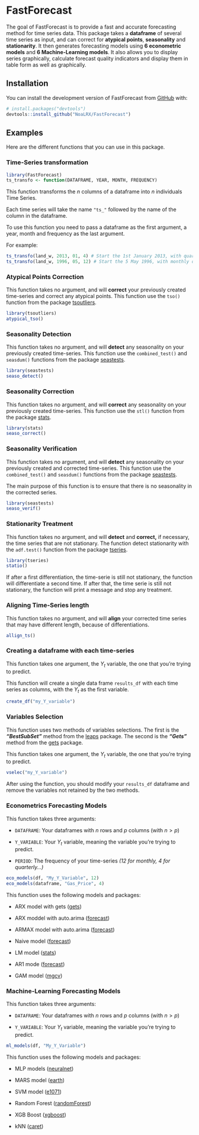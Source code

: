 
<!-- README.md is generated from README.Rmd. Please edit that file -->

# FastForecast

<!-- badges: start -->
<!-- badges: end -->

The goal of FastForecast is to provide a fast and accurate forecasting
method for time series data. This package takes a **dataframe** of
several time series as input, and can correct for **atypical points**,
**seasonality** and **stationarity**. It then generates forecasting
models using **6 econometric models** and **6 Machine-Learning models**.
It also allows you to display series graphically, calculate forecast
quality indicators and display them in table form as well as
graphically.

## Installation

You can install the development version of FastForecast from
[GitHub](https://github.com/) with:

``` r
# install.packages("devtools")
devtools::install_github("NoaLRX/FastForecast")
```

## Examples

Here are the different functions that you can use in this package.

### Time-Series transformation

``` r
library(FastForecast)
ts_transfo <- function(DATAFRAME, YEAR, MONTH, FREQUENCY)
```

This function transforms the $n$ columns of a dataframe into $n$
individuals Time Series.

Each time series will take the name `"ts_"` followed by the name of the
column in the dataframe.

To use this function you need to pass a dataframe as the first argument,
a year, month and frequency as the last argument.

For example:

``` r
ts_transfo(land_w, 2013, 01, 4) # Start the 1st January 2013, with quarterly data
ts_transfo(land_w, 1996, 05, 12) # Start the 5 May 1996, with monthly data
```

### Atypical Points Correction

This function takes no argument, and will **correct** your previously
created time-series and correct any atypical points. This function use
the `tso()` function from the package
[tsoutliers](https://www.rdocumentation.org/packages/tsoutliers/versions/0.6-8/topics/tso).

``` r
library(tsoutliers)
atypical_tso()
```

### Seasonality Detection

This function takes no argument, and will **detect** any seasonality on
your previously created time-series. This function use the
`combined_test()` and `seasdum()` functions from the package
[seastests](https://www.rdocumentation.org/packages/seastests/versions/0.15.4).

``` r
library(seastests)
seaso_detect()
```

### Seasonality Correction

This function takes no argument, and will **correct** any seasonality on
your previously created time-series. This function use the `stl()`
function from the package
[stats](https://www.rdocumentation.org/packages/stats/versions/3.6.2/topics/stl).

``` r
library(stats)
seaso_correct()
```

### Seasonality Verification

This function takes no argument, and will **detect** any seasonality on
your previously created and corrected time-series. This function use the
`combined_test()` and `seasdum()` functions from the package
[seastests](https://www.rdocumentation.org/packages/seastests/versions/0.15.4).

The main purpose of this function is to ensure that there is no
seasonality in the corrected series.

``` r
library(seastests)
seaso_verif()
```

### Stationarity Treatment

This function takes no argument, and will **detect** and **correct,** if
necessary, the time series that are not stationary. The function detect
stationarity with the `adf.test()` function from the package
[tseries](https://www.rdocumentation.org/packages/tseries/versions/0.10-54/topics/adf.test).

``` r
library(tseries)
statio()
```

If after a first differentiation, the time-serie is still not
stationary, the function will differentiate a second time. If after
that, the time serie is still not stationary, the function will print a
message and stop any treatment.

### Aligning Time-Series length

This function takes no argument, and will **align** your corrected time
series that may have different length, because of differentiations.

``` r
allign_ts()
```

### Creating a dataframe with each time-series

This function takes one argument, the $Y_t$ variable, the one that
you’re trying to predict.

This function will create a single data frame `results_df` with each
time series as columns, with the $Y_t$ as the first variable.

``` r
create_df("my_Y_variable")
```

### Variables Selection

This function uses two methods of variables selections. The first is the
***“BestSubSet”*** method from the
[leaps](https://cran.r-project.org/web/packages/leaps/leaps.pdf)
package. The second is the ***“Gets”*** method from the
[gets](https://cran.r-project.org/web/packages/gets/gets.pdf) package.

This function takes one argument, the $Y_t$ variable, the one that
you’re trying to predict.

``` r
vselec("my_Y_variable")
```

After using the function, you should modify your `results_df` dataframe
and remove the variables not retained by the two methods.

### Econometrics Forecasting Models

This function takes three arguments:

- `DATAFRAME`: Your dataframes with $n$ rows and $p$ columns (with
  $n > p$)

- `Y_VARIABLE`: Your $Y_t$ variable, meaning the variable you’re trying
  to predict.

- `PERIOD`: The frequency of your time-series *(12 for monthly, 4 for
  quarterly…)*

``` r
eco_models(df, "My_Y_Variable", 12)
eco_models(dataframe, "Gas_Price", 4)
```

This function uses the following models and packages:

- ARX model with gets
  ([gets](https://cran.r-project.org/web/packages/gets/gets.pdf))

- ARX moddel with auto.arima
  ([forecast](https://www.rdocumentation.org/packages/forecast/versions/8.21.1))

- ARMAX model with auto.arima
  ([forecast](https://www.rdocumentation.org/packages/forecast/versions/8.21.1))

- Naive model
  ([forecast](https://www.rdocumentation.org/packages/forecast/versions/8.21.1))

- LM model
  ([stats](https://www.rdocumentation.org/packages/stats/versions/3.6.2))

- AR1 mode
  ([forecast](https://www.rdocumentation.org/packages/forecast/versions/8.21.1))

- GAM model
  ([mgcv](https://www.rdocumentation.org/packages/mgcv/versions/1.9-0))

### Machine-Learning Forecasting Models

This function takes three arguments:

- `DATAFRAME`: Your dataframes with $n$ rows and $p$ columns (with
  $n > p$)

- `Y_VARIABLE`: Your $Y_t$ variable, meaning the variable you’re trying
  to predict.

``` r
ml_models(df, "My_Y_Variable")
```

This function uses the following models and packages:

- MLP models
  ([neuralnet](https://www.rdocumentation.org/packages/neuralnet/versions/1.44.2))

- MARS model
  ([earth](https://www.rdocumentation.org/packages/earth/versions/5.3.2))

- SVM model
  ([e1071](https://www.rdocumentation.org/packages/e1071/versions/1.1-3))

- Random Forest
  ([randomForest](https://www.rdocumentation.org/packages/randomForest/versions/4.7-1.1))

- XGB Boost
  ([xgboost](https://www.rdocumentation.org/packages/xgboost/versions/1.7.5.1))

- kNN
  ([caret](https://www.rdocumentation.org/packages/caret/versions/6.0-94))
